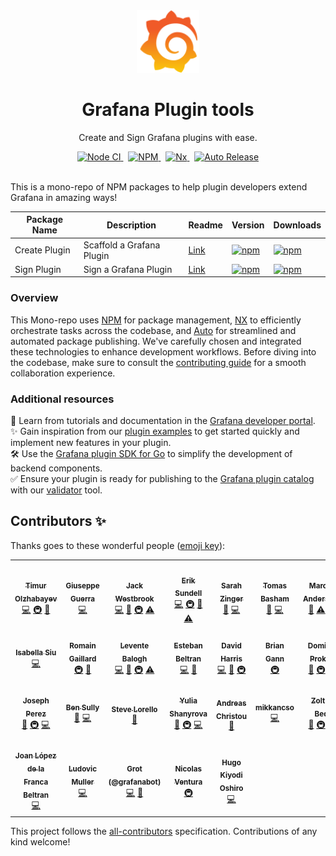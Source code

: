 <div align="center">
  <img
    src="./docusaurus/website/static/img/logo.svg"
    alt="Grafana Logo"
    width="100px"
    padding="40px"
  />
  <h1>Grafana Plugin tools</h1>
  <p>Create and Sign Grafana plugins with ease.</p>
</div>
<div align="center">
  <a href="https://github.com/grafana/plugin-tools/actions/workflows/ci.yml">
    <img src="https://github.com/grafana/plugin-tools/actions/workflows/ci.yml/badge.svg" alt="Node CI" />
  </a>&nbsp;
  <a href="https://nodejs.org">
    <img src="https://img.shields.io/badge/NPM-%23CB3837.svg?style=for-the-badge&amp;logo=npm&amp;logoColor=white" alt="NPM" />
  </a>&nbsp;
  <a href="https://nx.dev/">
    <img src="https://img.shields.io/badge/nx-143055?style=for-the-badge&amp;logo=nx&amp;logoColor=white" alt="Nx" />
  </a>&nbsp;
  <a href="https://github.com/intuit/auto">
    <img src="https://img.shields.io/badge/release-auto.svg?colorA=888888&amp;colorB=9B065A&amp;label=auto" alt="Auto Release" />
  </a>
  <br />
  <br />
</div>

This is a mono-repo of NPM packages to help plugin developers extend Grafana in amazing ways!

| Package Name  | Description               | Readme                                     | Version                                                                                                             | Downloads                                                                                                                       |
| ------------- | ------------------------- | ------------------------------------------ | ------------------------------------------------------------------------------------------------------------------- | ------------------------------------------------------------------------------------------------------------------------------- |
| Create Plugin | Scaffold a Grafana Plugin | [Link](./packages/create-plugin/README.md) | [![npm](https://img.shields.io/npm/v/@grafana/create-plugin)](https://www.npmjs.com/package/@grafana/create-plugin) | [![npm](https://img.shields.io/npm/dw/@grafana/create-plugin)](https://npmcharts.com/compare/@grafana/create-plugin?interval=7) |
| Sign Plugin   | Sign a Grafana Plugin     | [Link](./packages/sign-plugin/README.md)   | [![npm](https://img.shields.io/npm/v/@grafana/sign-plugin)](https://www.npmjs.com/package/@grafana/sign-plugin)     | [![npm](https://img.shields.io/npm/dw/@grafana/sign-plugin)](https://npmcharts.com/compare/@grafana/sign-plugin?interval=7)     |

### Overview

This Mono-repo uses [NPM](https://nodejs.org) for package management, [NX](https://nx.dev/) to efficiently orchestrate tasks across the codebase, and [Auto](https://intuit.github.io/auto/) for streamlined and automated package publishing. We've carefully chosen and integrated these technologies to enhance development workflows. Before diving into the codebase, make sure to consult the [contributing guide](./CONTRIBUTING.md) for a smooth collaboration experience.

### Additional resources

📖 Learn from tutorials and documentation in the [Grafana developer portal](https://grafana.com/developers).<br/>
✨ Gain inspiration from our [plugin examples](https://github.com/grafana/grafana-plugin-examples/) to get started quickly and implement new features in your plugin.<br/>
🛠️ Use the [Grafana plugin SDK for Go](https://github.com/grafana/grafana-plugin-sdk-go) to simplify the development of backend components.<br/>
✅ Ensure your plugin is ready for publishing to the [Grafana plugin catalog](https://grafana.com/grafana/plugins/) with our [validator](https://github.com/grafana/plugin-validator/) tool.

## Contributors ✨

Thanks goes to these wonderful people ([emoji key](https://allcontributors.org/docs/en/emoji-key)):

<!-- ALL-CONTRIBUTORS-LIST:START - Do not remove or modify this section -->
<!-- prettier-ignore-start -->
<!-- markdownlint-disable -->
<table>
  <tr>
    <td align="center"><a href="https://timur.digital/"><img src="https://avatars.githubusercontent.com/u/580672?v=4?s=100" width="100px;" alt=""/><br /><sub><b>Timur Olzhabayev</b></sub></a><br /><a href="https://github.com/grafana/plugin-tools/commits?author=tolzhabayev" title="Code">💻</a> <a href="#infra-tolzhabayev" title="Infrastructure (Hosting, Build-Tools, etc)">🚇</a> <a href="https://github.com/grafana/plugin-tools/commits?author=tolzhabayev" title="Documentation">📖</a></td>
    <td align="center"><a href="https://guerra.in/"><img src="https://avatars.githubusercontent.com/u/16373015?v=4?s=100" width="100px;" alt=""/><br /><sub><b>Giuseppe Guerra</b></sub></a><br /><a href="https://github.com/grafana/plugin-tools/commits?author=xnyo" title="Code">💻</a></td>
    <td align="center"><a href="https://www.heywesty.com/"><img src="https://avatars.githubusercontent.com/u/73201?v=4?s=100" width="100px;" alt=""/><br /><sub><b>Jack Westbrook</b></sub></a><br /><a href="https://github.com/grafana/plugin-tools/commits?author=jackw" title="Code">💻</a> <a href="https://github.com/grafana/plugin-tools/commits?author=jackw" title="Documentation">📖</a> <a href="#infra-jackw" title="Infrastructure (Hosting, Build-Tools, etc)">🚇</a> <a href="https://github.com/grafana/plugin-tools/commits?author=jackw" title="Tests">⚠️</a></td>
    <td align="center"><a href="https://github.com/sunker"><img src="https://avatars.githubusercontent.com/u/2388950?v=4?s=100" width="100px;" alt=""/><br /><sub><b>Erik Sundell</b></sub></a><br /><a href="https://github.com/grafana/plugin-tools/commits?author=sunker" title="Code">💻</a> <a href="#infra-sunker" title="Infrastructure (Hosting, Build-Tools, etc)">🚇</a> <a href="https://github.com/grafana/plugin-tools/commits?author=sunker" title="Documentation">📖</a> <a href="https://github.com/grafana/plugin-tools/commits?author=sunker" title="Tests">⚠️</a></td>
    <td align="center"><a href="https://github.com/sarahzinger"><img src="https://avatars.githubusercontent.com/u/6620164?v=4?s=100" width="100px;" alt=""/><br /><sub><b>Sarah Zinger</b></sub></a><br /><a href="https://github.com/grafana/plugin-tools/commits?author=sarahzinger" title="Documentation">📖</a> <a href="https://github.com/grafana/plugin-tools/commits?author=sarahzinger" title="Code">💻</a></td>
    <td align="center"><a href="https://tomasbasham.dev/"><img src="https://avatars.githubusercontent.com/u/3389856?v=4?s=100" width="100px;" alt=""/><br /><sub><b>Tomas Basham</b></sub></a><br /><a href="https://github.com/grafana/plugin-tools/commits?author=tomasbasham" title="Documentation">📖</a> <a href="https://github.com/grafana/plugin-tools/commits?author=tomasbasham" title="Code">💻</a></td>
    <td align="center"><a href="https://github.com/mckn"><img src="https://avatars.githubusercontent.com/u/172951?v=4?s=100" width="100px;" alt=""/><br /><sub><b>Marcus Andersson</b></sub></a><br /><a href="https://github.com/grafana/plugin-tools/commits?author=mckn" title="Documentation">📖</a> <a href="https://github.com/grafana/plugin-tools/commits?author=mckn" title="Tests">⚠️</a> <a href="https://github.com/grafana/plugin-tools/commits?author=mckn" title="Code">💻</a></td>
  </tr>
  <tr>
    <td align="center"><a href="https://github.com/iwysiu"><img src="https://avatars.githubusercontent.com/u/5421859?v=4?s=100" width="100px;" alt=""/><br /><sub><b>Isabella Siu</b></sub></a><br /><a href="https://github.com/grafana/plugin-tools/commits?author=iwysiu" title="Code">💻</a></td>
    <td align="center"><a href="https://github.com/romain-gaillard"><img src="https://avatars.githubusercontent.com/u/15131586?v=4?s=100" width="100px;" alt=""/><br /><sub><b>Romain Gaillard</b></sub></a><br /><a href="#infra-romain-gaillard" title="Infrastructure (Hosting, Build-Tools, etc)">🚇</a> <a href="https://github.com/grafana/plugin-tools/commits?author=romain-gaillard" title="Documentation">📖</a></td>
    <td align="center"><a href="https://leventebalogh.com/"><img src="https://avatars.githubusercontent.com/u/9974811?v=4?s=100" width="100px;" alt=""/><br /><sub><b>Levente Balogh</b></sub></a><br /><a href="https://github.com/grafana/plugin-tools/commits?author=leventebalogh" title="Code">💻</a> <a href="https://github.com/grafana/plugin-tools/commits?author=leventebalogh" title="Documentation">📖</a> <a href="#infra-leventebalogh" title="Infrastructure (Hosting, Build-Tools, etc)">🚇</a> <a href="https://github.com/grafana/plugin-tools/commits?author=leventebalogh" title="Tests">⚠️</a></td>
    <td align="center"><a href="https://github.com/academo"><img src="https://avatars.githubusercontent.com/u/227916?v=4?s=100" width="100px;" alt=""/><br /><sub><b>Esteban Beltran</b></sub></a><br /><a href="https://github.com/grafana/plugin-tools/commits?author=academo" title="Code">💻</a> <a href="https://github.com/grafana/plugin-tools/commits?author=academo" title="Documentation">📖</a></td>
    <td align="center"><a href="https://github.com/sympatheticmoose"><img src="https://avatars.githubusercontent.com/u/19860021?v=4?s=100" width="100px;" alt=""/><br /><sub><b>David Harris</b></sub></a><br /><a href="https://github.com/grafana/plugin-tools/commits?author=sympatheticmoose" title="Code">💻</a> <a href="https://github.com/grafana/plugin-tools/commits?author=sympatheticmoose" title="Documentation">📖</a> <a href="#infra-sympatheticmoose" title="Infrastructure (Hosting, Build-Tools, etc)">🚇</a></td>
    <td align="center"><a href="https://bkgann.wordpress.com/"><img src="https://avatars.githubusercontent.com/u/7364245?v=4?s=100" width="100px;" alt=""/><br /><sub><b>Brian Gann</b></sub></a><br /><a href="#infra-briangann" title="Infrastructure (Hosting, Build-Tools, etc)">🚇</a></td>
    <td align="center"><a href="https://github.com/dprokop"><img src="https://avatars.githubusercontent.com/u/2376619?v=4?s=100" width="100px;" alt=""/><br /><sub><b>Dominik Prokop</b></sub></a><br /><a href="https://github.com/grafana/plugin-tools/commits?author=dprokop" title="Documentation">📖</a> <a href="#infra-dprokop" title="Infrastructure (Hosting, Build-Tools, etc)">🚇</a> <a href="https://github.com/grafana/plugin-tools/commits?author=dprokop" title="Code">💻</a></td>
  </tr>
  <tr>
    <td align="center"><a href="https://github.com/josmperez"><img src="https://avatars.githubusercontent.com/u/45749060?v=4?s=100" width="100px;" alt=""/><br /><sub><b>Joseph Perez</b></sub></a><br /><a href="https://github.com/grafana/plugin-tools/commits?author=josmperez" title="Documentation">📖</a> <a href="#infra-josmperez" title="Infrastructure (Hosting, Build-Tools, etc)">🚇</a> <a href="https://github.com/grafana/plugin-tools/commits?author=josmperez" title="Code">💻</a></td>
    <td align="center"><a href="https://github.com/sd2k"><img src="https://avatars.githubusercontent.com/u/5464991?v=4?s=100" width="100px;" alt=""/><br /><sub><b>Ben Sully</b></sub></a><br /><a href="https://github.com/grafana/plugin-tools/commits?author=sd2k" title="Documentation">📖</a> <a href="https://github.com/grafana/plugin-tools/commits?author=sd2k" title="Code">💻</a></td>
    <td align="center"><a href="https://slorello.com/"><img src="https://avatars.githubusercontent.com/u/42971704?v=4?s=100" width="100px;" alt=""/><br /><sub><b>Steve Lorello</b></sub></a><br /><a href="https://github.com/grafana/plugin-tools/commits?author=slorello89" title="Documentation">📖</a></td>
    <td align="center"><a href="https://github.com/Ukochka"><img src="https://avatars.githubusercontent.com/u/20494436?v=4?s=100" width="100px;" alt=""/><br /><sub><b>Yulia Shanyrova</b></sub></a><br /><a href="https://github.com/grafana/plugin-tools/commits?author=Ukochka" title="Documentation">📖</a> <a href="#infra-Ukochka" title="Infrastructure (Hosting, Build-Tools, etc)">🚇</a> <a href="https://github.com/grafana/plugin-tools/commits?author=Ukochka" title="Code">💻</a></td>
    <td align="center"><a href="https://github.com/aangelisc"><img src="https://avatars.githubusercontent.com/u/15019026?v=4?s=100" width="100px;" alt=""/><br /><sub><b>Andreas Christou</b></sub></a><br /><a href="https://github.com/grafana/plugin-tools/commits?author=aangelisc" title="Documentation">📖</a></td>
    <td align="center"><a href="https://github.com/mikkancso"><img src="https://avatars.githubusercontent.com/u/13637610?v=4?s=100" width="100px;" alt=""/><br /><sub><b>mikkancso</b></sub></a><br /><a href="https://github.com/grafana/plugin-tools/commits?author=mikkancso" title="Code">💻</a></td>
    <td align="center"><a href="https://github.com/zoltanbedi"><img src="https://avatars.githubusercontent.com/u/13729989?v=4?s=100" width="100px;" alt=""/><br /><sub><b>Zoltán Bedi</b></sub></a><br /><a href="https://github.com/grafana/plugin-tools/commits?author=zoltanbedi" title="Documentation">📖</a> <a href="#infra-zoltanbedi" title="Infrastructure (Hosting, Build-Tools, etc)">🚇</a> <a href="https://github.com/grafana/plugin-tools/commits?author=zoltanbedi" title="Code">💻</a></td>
  </tr>
  <tr>
    <td align="center"><a href="https://github.com/joanlopez"><img src="https://avatars.githubusercontent.com/u/5459617?v=4?s=100" width="100px;" alt=""/><br /><sub><b>Joan López de la Franca Beltran</b></sub></a><br /><a href="https://github.com/grafana/plugin-tools/commits?author=joanlopez" title="Code">💻</a></td>
    <td align="center"><a href="https://ludovic-muller.fr/"><img src="https://avatars.githubusercontent.com/u/9420561?v=4?s=100" width="100px;" alt=""/><br /><sub><b>Ludovic Muller</b></sub></a><br /><a href="https://github.com/grafana/plugin-tools/commits?author=ludovicm67" title="Code">💻</a></td>
    <td align="center"><a href="https://grafana.com/"><img src="https://avatars.githubusercontent.com/u/43478413?v=4?s=100" width="100px;" alt=""/><br /><sub><b>Grot (@grafanabot)</b></sub></a><br /><a href="https://github.com/grafana/plugin-tools/commits?author=grafanabot" title="Code">💻</a> <a href="https://github.com/grafana/plugin-tools/commits?author=grafanabot" title="Documentation">📖</a></td>
    <td align="center"><a href="https://www.nersc.gov/"><img src="https://avatars.githubusercontent.com/u/91281131?v=4?s=100" width="100px;" alt=""/><br /><sub><b>Nicolas Ventura</b></sub></a><br /><a href="#infra-6nv" title="Infrastructure (Hosting, Build-Tools, etc)">🚇</a></td>
    <td align="center"><a href="https://oshirohugo.github.io/"><img src="https://avatars.githubusercontent.com/u/5558280?v=4?s=100" width="100px;" alt=""/><br /><sub><b>Hugo Kiyodi Oshiro</b></sub></a><br /><a href="https://github.com/grafana/plugin-tools/commits?author=oshirohugo" title="Code">💻</a></td>
  </tr>
</table>

<!-- markdownlint-restore -->
<!-- prettier-ignore-end -->

<!-- ALL-CONTRIBUTORS-LIST:END -->

This project follows the [all-contributors](https://github.com/all-contributors/all-contributors) specification. Contributions of any kind welcome!
